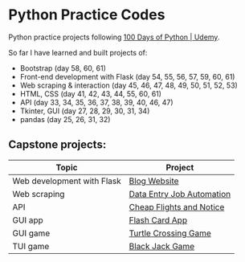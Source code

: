 # Python Practice Codes
Python practice projects following [100 Days of Python | Udemy](https://www.udemy.com/course/100-days-of-code/).

So far I have learned and built projects of:
- Bootstrap (day 58, 60, 61)
- Front-end development with Flask (day 54, 55, 56, 57, 59, 60, 61)
- Web scraping & interaction (day 45, 46, 47, 48, 49, 50, 51, 52, 53)
- HTML, CSS (day 41, 42, 43, 44, 55, 60, 61)
- API (day 33, 34, 35, 36, 37, 38, 39, 40, 46, 47)
- Tkinter, GUI (day 27, 28, 29, 30, 31, 34)
- pandas (day 25, 26, 31, 32)

## Capstone projects:

| Topic | Project |
| -------- | ------- |
| Web development with Flask | [Blog Website](https://github.com/TheVeryPulse/python_practice_codes/tree/main/day_059_blog_capstone_part2) |
| Web scraping | [Data Entry Job Automation](https://github.com/TheVeryPulse/python_practice_codes/tree/main/day_053_data_entry_automation_web_scraping_capstone) |
| API | [Cheap Flights and Notice](https://github.com/TheVeryPulse/python_practice_codes/tree/main/day_039-040_cheap_flights_source_and_notif) |
| GUI app | [Flash Card App](https://github.com/TheVeryPulse/python_practice_codes/tree/main/day_031_flash_card_app) |
| GUI game | [Turtle Crossing Game](https://github.com/TheVeryPulse/python_practice_codes/tree/main/day_023_turtle_crossing_street) |
|TUI game | [Black Jack Game ](https://github.com/TheVeryPulse/python_practice_codes/tree/main/day_011_black_jack) |
